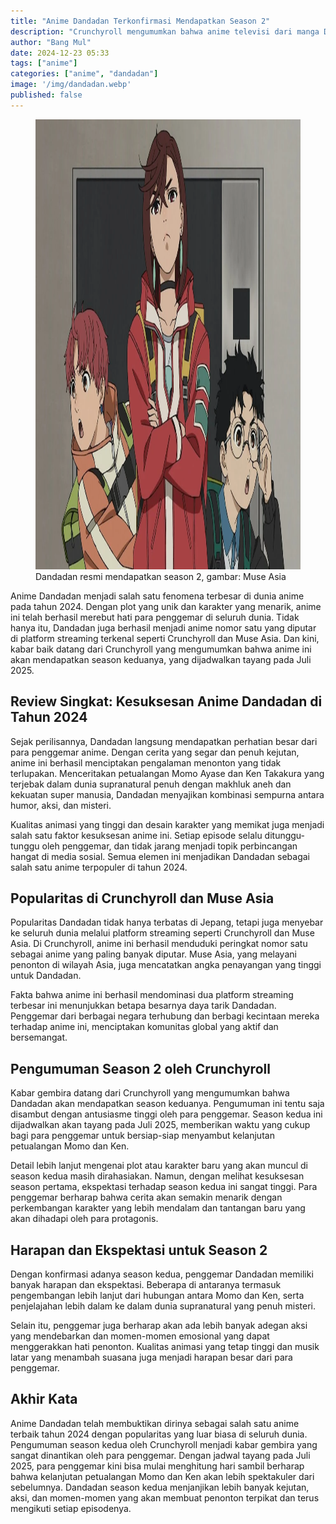 ```yaml
---
title: "Anime Dandadan Terkonfirmasi Mendapatkan Season 2"
description: "Crunchyroll mengumumkan bahwa anime televisi dari manga Dandadan karya Yukinobu Tatsu akan mendapatkan musim kedua pada bulan Juli 2025"
author: "Bang Mul"
date: 2024-12-23 05:33
tags: ["anime"]
categories: ["anime", "dandadan"]
image: '/img/dandadan.webp'
published: false
---
```


<figure>
<img alt="anime Dandadan" height="720" src="/img/dandadan.webp" width="1280">
<figcaption>Dandadan resmi mendapatkan season 2, gambar: Muse Asia</figcaption>
</figure>

Anime Dandadan menjadi salah satu fenomena terbesar di dunia anime pada tahun 2024. Dengan plot yang unik dan karakter yang menarik, anime ini telah berhasil merebut hati para penggemar di seluruh dunia. Tidak hanya itu, Dandadan juga berhasil menjadi anime nomor satu yang diputar di platform streaming terkenal seperti Crunchyroll dan Muse Asia. Dan kini, kabar baik datang dari Crunchyroll yang mengumumkan bahwa anime ini akan mendapatkan season keduanya, yang dijadwalkan tayang pada Juli 2025.

## Review Singkat: Kesuksesan Anime Dandadan di Tahun 2024

Sejak perilisannya, Dandadan langsung mendapatkan perhatian besar dari para penggemar anime. Dengan cerita yang segar dan penuh kejutan, anime ini berhasil menciptakan pengalaman menonton yang tidak terlupakan. Menceritakan petualangan Momo Ayase dan Ken Takakura yang terjebak dalam dunia supranatural penuh dengan makhluk aneh dan kekuatan super manusia, Dandadan menyajikan kombinasi sempurna antara humor, aksi, dan misteri.

Kualitas animasi yang tinggi dan desain karakter yang memikat juga menjadi salah satu faktor kesuksesan anime ini. Setiap episode selalu ditunggu-tunggu oleh penggemar, dan tidak jarang menjadi topik perbincangan hangat di media sosial. Semua elemen ini menjadikan Dandadan sebagai salah satu anime terpopuler di tahun 2024.

## Popularitas di Crunchyroll dan Muse Asia

Popularitas Dandadan tidak hanya terbatas di Jepang, tetapi juga menyebar ke seluruh dunia melalui platform streaming seperti Crunchyroll dan Muse Asia. Di Crunchyroll, anime ini berhasil menduduki peringkat nomor satu sebagai anime yang paling banyak diputar. Muse Asia, yang melayani penonton di wilayah Asia, juga mencatatkan angka penayangan yang tinggi untuk Dandadan.

Fakta bahwa anime ini berhasil mendominasi dua platform streaming terbesar ini menunjukkan betapa besarnya daya tarik Dandadan. Penggemar dari berbagai negara terhubung dan berbagi kecintaan mereka terhadap anime ini, menciptakan komunitas global yang aktif dan bersemangat.

## Pengumuman Season 2 oleh Crunchyroll

Kabar gembira datang dari Crunchyroll yang mengumumkan bahwa Dandadan akan mendapatkan season keduanya. Pengumuman ini tentu saja disambut dengan antusiasme tinggi oleh para penggemar. Season kedua ini dijadwalkan akan tayang pada Juli 2025, memberikan waktu yang cukup bagi para penggemar untuk bersiap-siap menyambut kelanjutan petualangan Momo dan Ken.

Detail lebih lanjut mengenai plot atau karakter baru yang akan muncul di season kedua masih dirahasiakan. Namun, dengan melihat kesuksesan season pertama, ekspektasi terhadap season kedua ini sangat tinggi. Para penggemar berharap bahwa cerita akan semakin menarik dengan perkembangan karakter yang lebih mendalam dan tantangan baru yang akan dihadapi oleh para protagonis.

## Harapan dan Ekspektasi untuk Season 2

Dengan konfirmasi adanya season kedua, penggemar Dandadan memiliki banyak harapan dan ekspektasi. Beberapa di antaranya termasuk pengembangan lebih lanjut dari hubungan antara Momo dan Ken, serta penjelajahan lebih dalam ke dalam dunia supranatural yang penuh misteri. 

Selain itu, penggemar juga berharap akan ada lebih banyak adegan aksi yang mendebarkan dan momen-momen emosional yang dapat menggerakkan hati penonton. Kualitas animasi yang tetap tinggi dan musik latar yang menambah suasana juga menjadi harapan besar dari para penggemar.

## Akhir Kata

Anime Dandadan telah membuktikan dirinya sebagai salah satu anime terbaik tahun 2024 dengan popularitas yang luar biasa di seluruh dunia. Pengumuman season kedua oleh Crunchyroll menjadi kabar gembira yang sangat dinantikan oleh para penggemar. Dengan jadwal tayang pada Juli 2025, para penggemar kini bisa mulai menghitung hari sambil berharap bahwa kelanjutan petualangan Momo dan Ken akan lebih spektakuler dari sebelumnya. Dandadan season kedua menjanjikan lebih banyak kejutan, aksi, dan momen-momen yang akan membuat penonton terpikat dan terus mengikuti setiap episodenya.